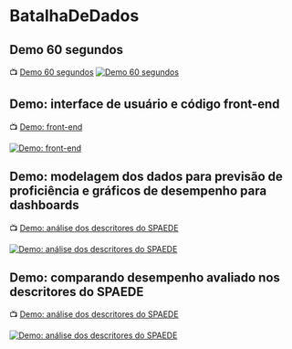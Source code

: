 # BatalhaDeDados


## Demo 60 segundos

:tv: [Demo 60 segundos](https://youtu.be/qccktAWBroM)
[![Demo 60 segundos](http://img.youtube.com/vi/qccktAWBroM/0.jpg)](https://youtu.be/qccktAWBroM "Demo 60 segundos")

## Demo: interface de usuário e código front-end

:tv: [Demo: front-end](https://youtu.be/EQ2qZm6TrNA)

[![Demo: front-end](http://img.youtube.com/vi/EQ2qZm6TrNA/0.jpg)](https://youtu.be/EQ2qZm6TrNA "Demo: front-end")



## Demo: modelagem dos dados para previsão de proficiência e gráficos de desempenho para dashboards

:tv: [Demo: análise dos descritores do SPAEDE](https://youtu.be/NugsZIxKQ20)

[![Demo: análise dos descritores do SPAEDE](http://img.youtube.com/vi/NugsZIxKQ20/0.jpg)](https://youtu.be/NugsZIxKQ20 "Demo: análise dos descritores do SPAEDE")


## Demo: comparando desempenho avaliado nos descritores do SPAEDE

:tv: [Demo: análise dos descritores do SPAEDE](https://youtu.be/fW2e8S7Xx8E)

[![Demo: análise dos descritores do SPAEDE](http://img.youtube.com/vi/fW2e8S7Xx8E/0.jpg)](https://youtu.be/fW2e8S7Xx8E "Demo: análise dos descritores do SPAEDE")
